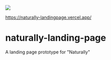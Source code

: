 ![](https://media.giphy.com/media/PjltrbWBuDdZ5PigyJ/giphy.gif)

https://naturally-landingpage.vercel.app/

# naturally-landing-page
A landing page prototype for "Naturally"
